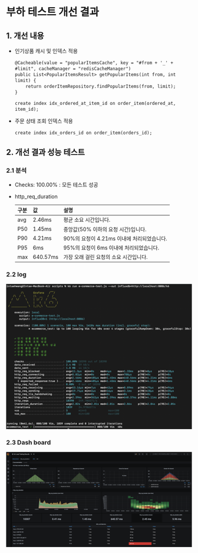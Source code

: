 # 부하 테스트 개선 결과

## 1. 개선 내용
- 인기상품 캐시 및 인덱스 적용
    ```
    @Cacheable(value = "popularItemsCache", key = "#from + '_' + #limit", cacheManager = "redisCacheManager")
    public List<PopularItemsResult> getPopularItems(int from, int limit) {
        return orderItemRepository.findPopularItems(from, limit);
    }
    ```
    ```
    create index idx_ordered_at_item_id on order_item(ordered_at, item_id);
    ```
- 주문 상태 조회 인덱스 적용 
    ```
    create index idx_orders_id on order_item(orders_id);
    ```
  

## 2. 개선 결과 성능 테스트

### 2.1 분석
- Checks: 100.00% : 모든 테스트 성공
- http_req_duration

  | **구분** | **값**     | **설명**                            |
    |--------|------------|------------------------------------|
  | avg    | 2.46ms   | 평균 소요 시간입니다.             |
  | P50    | 1.45ms     | 중앙값(50% 이하의 요청 시간)입니다.   |
  | P90    | 4.21ms     | 90%의 요청이 4.21ms 이내에 처리되었습니다. |
  | P95    | 6ms     | 95%의 요청이 6ms 이내에 처리되었습니다. |
  | max    | 640.57ms      | 가장 오래 걸린 요청의 소요 시간입니다.   |


### 2.2 log
![resultLog](/src/docs/images/test/resultLog.png)

### 2.3 Dash board
![resultDashboard](/src/docs/images/test/resultDashboard.png)